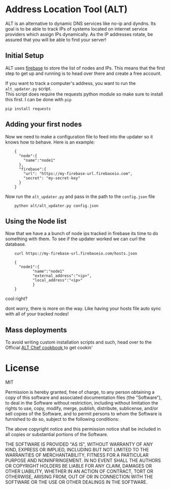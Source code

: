 # Address Location Tool (ALT)

ALT is an alternative to dynamic DNS services like no-ip and dyndns. Its goal is to be able to track IPs of
systems located on internet service providers which assign IPs dynamically. As the IP addresses rotate, be assured
that you will be able to find your server!

## Initial Setup

ALT uses [firebase](https://www.firebase.com) to store the list of nodes and IPs. This means that the first step to get up
and running is to head over there and create a free account.

If you want to track a computer's address, you want to run the `alt_updater.py` script.  
This script does require the requests python module so make sure to install this first. I can be done with `pip`


    pip install requests



## Adding your first nodes

Now we need to make a configuration file to feed into the updater so it knows how to behave. Here is an example:

        {
          "node":{
            "name":"node1"
          },
          "firebase":{
            "url": "https://my-firebase-url.firebaseio.com",
            "secret": "my-secret-key"
          }
        }


Now run the `alt_updater.py` and pass in the path to the `config.json` file

        python alt/alt_updater.py config.json


## Using the Node list

Now that we have a a bunch of node ips tracked in firebase its time to do something with them.
To see if the updater worked we can curl the database.

        curl https://my-firebase-url.firebaseio.com/hosts.json

        {
          "node1":{
                "name":"node1"
                "external_address":"<ip>",
                "local_address":"<ip>"
                }
        }

cool right?

dont worry, there is more on the way. Like having your hosts file auto sync with all of your tracked nodes!


## Mass deployments

To avoid writing custom installation scripts and such, head over to the
Official [ALT Chef cookbook ](https://github.com/cnishina/address-location-recipe) to get cookin'   


# License

MIT

Permission is hereby granted, free of charge, to any person obtaining a copy of this software and associated documentation files (the "Software"), to deal in the Software without restriction, including without limitation the rights to use, copy, modify, merge, publish, distribute, sublicense, and/or sell copies of the Software, and to permit persons to whom the Software is furnished to do so, subject to the following conditions:

The above copyright notice and this permission notice shall be included in all copies or substantial portions of the Software.

THE SOFTWARE IS PROVIDED "AS IS", WITHOUT WARRANTY OF ANY KIND, EXPRESS OR IMPLIED, INCLUDING BUT NOT LIMITED TO THE WARRANTIES OF MERCHANTABILITY, FITNESS FOR A PARTICULAR PURPOSE AND NONINFRINGEMENT. IN NO EVENT SHALL THE AUTHORS OR COPYRIGHT HOLDERS BE LIABLE FOR ANY CLAIM, DAMAGES OR OTHER LIABILITY, WHETHER IN AN ACTION OF CONTRACT, TORT OR OTHERWISE, ARISING FROM, OUT OF OR IN CONNECTION WITH THE SOFTWARE OR THE USE OR OTHER DEALINGS IN THE SOFTWARE.
